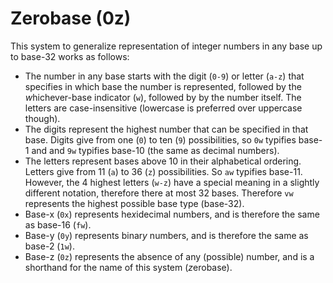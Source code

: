 # Zerobase (0z)

This system to generalize representation of integer numbers in any base up to base-32 works as follows:
- The number in any base starts with the digit (`0-9`) or letter (`a-z`) that specifies in which base the number is represented, followed by the *w*hichever-base indicator (`w`), followed by by the number itself. The letters are case-insensitive (lowercase is preferred over uppercase though).
- The digits represent the highest number that can be specified in that base. Digits give from one (`0`) to ten (`9`) possibilities, so `0w` typifies base-1 and and `9w` typifies base-10 (the same as decimal numbers).
- The letters represent bases above 10 in their alphabetical ordering. Letters give from 11 (`a`) to 36 (`z`) possibilities. So `aw` typifies base-11. However, the 4 highest letters (`w-z`) have a special meaning in a slightly different notation, therefore there at most 32 bases. Therefore `vw` represents the highest possible base type (base-32).
- Base-x (`0x`) represents he*x*idecimal numbers, and is therefore the same as base-16 (`fw`).
- Base-y (`0y`) represents binar*y* numbers, and is therefore the same as base-2 (`1w`).
- Base-z (`0z`) represents the absence of any (possible) number, and is a shorthand for the name of this system (*z*erobase).
